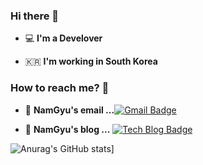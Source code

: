 

<!--
**Songnamgyu/Songnamgyu** is a ✨ _special_ ✨ repository because its `README.md` (this file) appears on your GitHub profile.

Here are some ideas to get you started:

- 🔭 I’m currently working on ...
- 🌱 I’m currently learning ...
- 👯 I’m looking to collaborate on ...
- 🤔 I’m looking for help with ...
- 💬 Ask me about ...
- 📫 How to reach me: ...
- 😄 Pronouns: ...
- ⚡ Fun fact: ....
-->
### Hi there 👋   

 - 💻   **I'm a Develover**    

 - 🇰🇷  **I'm working in South Korea**

### How to reach me? 🤔

- 📮  **NamGyu's email ...**[![Gmail Badge](https://img.shields.io/badge/Gmail-d14836?style=flat-square&logo=Gmail&logoColor=white&link=mailto:namgyu1020@gmail.com)](mailto:namgyu1020@gmail.com)

- 📒  **NamGyu's blog ...** [![Tech Blog Badge](http://img.shields.io/badge/-Tech%20blog-black?style=flat-square&logo=blogger&logoColor=white&link=https://www.notion.so/DevFit-10b53711cfc64dab9a1fe3a7ee8fa0aa/)](https://www.notion.so/DevFit-10b53711cfc64dab9a1fe3a7ee8fa0aa)

![Anurag's GitHub stats](https://github-readme-stats.vercel.app/api?username=Songnamgyu&show_icons=true&theme=radical)]
